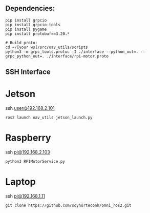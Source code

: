 ## Dependencies:
```Shell
pip install grpcio
pip install grpcio-tools
pip install pygame
pip install protobuf==3.20.*

# Build proto:
cd ~/[your ws]/src/oav_utils/scripts
python3 -m grpc_tools.protoc -I ./interface --python_out=. --grpc_python_out=. ./interface/rpi-motor.proto
```

## SSH Interface
# Jetson
ssh user@192.168.2.101
```Shell
ros2 launch oav_utils jetson_launch.py
```

# Raspberry
ssh pi@192.168.2.103
```Shell
python3 RPIMotorService.py
```

# Laptop
ssh pi@192.168.1.11
```Shell
git clone https://github.com/soyhorteconh/omni_ros2.git
```
